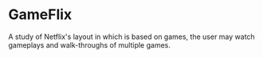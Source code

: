 # GameFlix
A study of Netflix's layout in which is based on games, the user may watch gameplays and walk-throughs of multiple games. 
